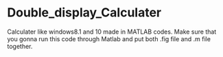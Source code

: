 # Double_display_Calculater
Calculater like windows8.1 and 10 made in MATLAB codes. Make sure that you gonna run this code through Matlab
and put both .fig file and .m file together.
